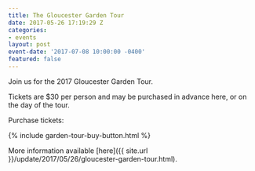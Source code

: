```yaml
---
title: The Gloucester Garden Tour
date: 2017-05-26 17:19:29 Z
categories:
- events
layout: post
event-date: '2017-07-08 10:00:00 -0400'
featured: false
---
```


Join us for the 2017 Gloucester Garden Tour.

Tickets are $30 per person and may be purchased in advance here, or on the day of the tour.

Purchase tickets:

{% include garden-tour-buy-button.html %}


More information available [here]({{ site.url }}/update/2017/05/26/gloucester-garden-tour.html).
